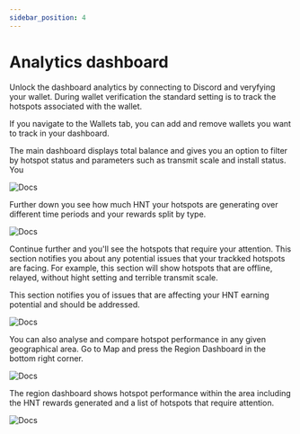 ```yaml
---
sidebar_position: 4
---
```


# Analytics dashboard

Unlock the dashboard analytics by connecting to Discord and veryfying your wallet. During wallet verification the standard setting is to track the hotspots associated with the wallet. 

If you navigate to the Wallets tab, you can add and remove wallets you want to track in your dashboard.  

The main dashboard displays total balance and gives you an option to filter by hotspot status and parameters such as transmit scale and install status. You 

![Docs](/img/docs/getting-started/verify-your-wallet/dashboard-1.png)

Further down you see how much HNT your hotspots are generating over different time periods and your rewards split by type. 

![Docs](/img/docs/getting-started/verify-your-wallet/dashboard-2-rewards.png)

 Continue further and you'll see the hotspots that require your attention. This section notifies you about any potential issues that your trackked hotspots are facing. For example, this section will show hotspots that are offline, relayed, without hight setting and terrible transmit scale. 

 This section notifies you of issues that are affecting your HNT earning potential and should be addressed. 

  ![Docs](/img/docs/getting-started/verify-your-wallet/dashboard-3.png)

  You can also analyse and compare hotspot performance in any given geographical area. Go to Map and press the Region Dashboard in the bottom right corner.

![Docs](/img/docs/getting-started/verify-your-wallet/dashboard-region-4.png)

The region dashboard shows hotspot performance within the area including the HNT rewards generated and a list of hotspots that require attention.

![Docs](/img/docs/getting-started/verify-your-wallet/dashboard-region-4.png)